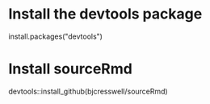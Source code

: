 # Install the devtools package

install.packages("devtools")

# Install sourceRmd
devtools::install_github(bjcresswell/sourceRmd)
